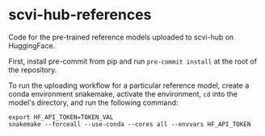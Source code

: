 # scvi-hub-references

Code for the pre-trained reference models uploaded to scvi-hub on HuggingFace.

First, install pre-commit from pip and run `pre-commit install` at the root of the repository.

To run the uploading workflow for a particular reference model, create a conda
environment snakemake, activate the environment, `cd` into the model's directory, and
run the following command:

```
export HF_API_TOKEN=TOKEN_VAL
snakemake --forceall --use-conda --cores all --envvars HF_API_TOKEN
```
